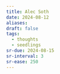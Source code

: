 ```yaml
---
title: Alec Soth
date: 2024-08-12
aliases: 
draft: false
tags:
  - thoughts
  - seedlings
sr-due: 2024-08-15
sr-interval: 3
sr-ease: 250
---
```

